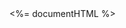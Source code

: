 <!DOCTYPE html>
<html>
<head>
<meta charset="utf-8">
<title><%= documentTitle %></title>

<link rel="stylesheet" type="text/css" href="https://www.dropbox.com/s/atz4kqwayz4hlhk/markDown.css?raw=1">

<script type="text/javascript" src="https://cdn.mathjax.org/mathjax/latest/MathJax.js?config=TeX-AMS-MML_HTMLorMML"></script>
<script type="text/javascript" src="https://cdn.rawgit.com/google/code-prettify/master/loader/run_prettify.js?skin=desert"></script>

</head>
<body><%= documentHTML %></body>
</html>
